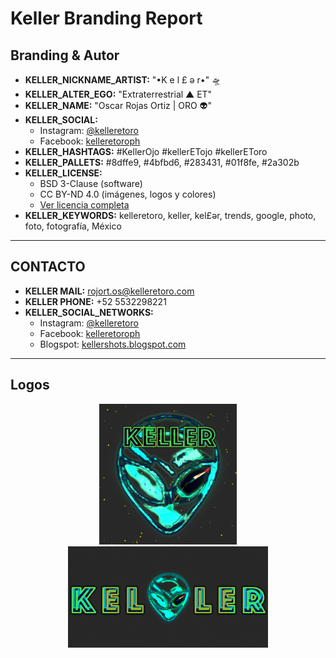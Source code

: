 # Keller Branding Report

## Branding & Autor

- **KELLER_NICKNAME_ARTIST:** "•K e l £ ə r•" 🛸
- **KELLER_ALTER_EGO:** "Extraterrestrial ▲ ET"
- **KELLER_NAME:** "Oscar Rojas Ortiz | ORO 👽"
- **KELLER_SOCIAL:**
  - Instagram: [@kelleretoro](https://instagram.com/kelleretoro)
  - Facebook: [kelleretoroph](https://facebook.com/kelleretoroph)
- **KELLER_HASHTAGS:** #KellerOjo #kellerETojo #kellerEToro
- **KELLER_PALLETS:** #8dffe9, #4bfbd6, #283431, #01f8fe, #2a302b
- **KELLER_LICENSE:**
  - BSD 3-Clause (software)
  - CC BY-ND 4.0 (imágenes, logos y colores)
  - [Ver licencia completa](./LICENSE)
- **KELLER_KEYWORDS:** kelleretoro, keller, kel£ǝr, trends, google, photo, foto, fotografía, México

---

## CONTACTO
- **KELLER MAIL:** rojort.os@kelleretoro.com
- **KELLER PHONE:** +52 5532298221
- **KELLER_SOCIAL_NETWORKS:**
  - Instagram: [@kelleretoro](https://instagram.com/kelleretoro)
  - Facebook: [kelleretoroph](https://facebook.com/kelleretoroph)
  - Blogspot: [kellershots.blogspot.com](https://kellershots.blogspot.com/)

---

## Logos

<div align="center">
  <img alt="Logo Keller" src="https://raw.githubusercontent.com/Kelleretoro/ssh-log-cli/main/assets/logo.png" width="220"/>
</div>

<div align="center">
  <img alt="Letrero Keller" src="https://raw.githubusercontent.com/Kelleretoro/ssh-log-cli/main/assets/letrero.jpg" width="320"/>
</div>
